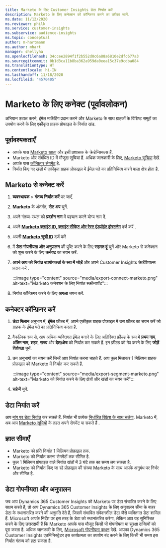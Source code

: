 ```yaml
---
title: Marketo के लिए Customer Insights डेटा निर्यात करें
description: Marketo के लिए कनेक्शन को कॉन्फ़िगर करने का तरीका जानें.
ms.date: 11/12/2020
ms.reviewer: philk
ms.service: customer-insights
ms.subservice: audience-insights
ms.topic: conceptual
author: m-hartmann
ms.author: mhart
manager: shellyha
ms.openlocfilehash: 34ccee2894f1f2b552d0c6a88a6810e2dfc677a3
ms.sourcegitcommit: 0b1d3ca11b8ba362a959da0eea15c37e9cdba084
ms.translationtype: HT
ms.contentlocale: hi-IN
ms.lasthandoff: 11/18/2020
ms.locfileid: "4570405"
---
```

# <a name="connector-for-marketo-preview"></a>Marketo के लिए कनेक्ट (पूर्वावलोकन)

अभियान उत्पन्न करने, ईमेल मार्केटिंग प्रदान करने और Marketo के साथ ग्राहकों के विशिष्ट समूहों का उपयोग करने के लिए एकीकृत ग्राहक प्रोफाइल के निर्यात खंड.

## <a name="prerequisites"></a>पूर्वावश्यकताएँ

-   आपके पास [Marketo खाता](https://login.marketo.com/) और इसी प्रशासक के क्रेडेन्सियल्स हैं.
-   Marketo और संबंधित ID में मौजूदा सूचियां हैं. अधिक जानकारी के लिए, [Marketo सूचियां](https://docs.marketo.com/display/public/DOCS/Understanding+Static+Lists) देखें.
-   आपके पास [कॉन्फ़िगर सेगमेंट](segments.md) है.
-   निर्यात किए गए खंडों में एकीकृत ग्राहक प्रोफाइल में ईमेल पते का प्रतिनिधित्व करने वाला क्षेत्र होता है.

## <a name="connect-to-marketo"></a>Marketo से कनेक्ट करें

1. **व्यवस्थापक** > **गंतव्य निर्यात करें** पर जाएँ.

1. **Marketo** के अंतर्गत, **सेट अप** चुनें.

1. अपने गंतव्य-स्थल को **प्रदर्शन नाम** में पहचान करने योग्य नाम दें.

1. अपने **[Marketo क्लाइंट ID, क्लाइंट सीक्रेट और रेस्ट एंडपॉइंट होस्टनेम](https://developers.marketo.com/rest-api/authentication/)** दर्ज करें .

1. अपनी **[Marketo सूची ID](https://docs.marketo.com/display/public/DOCS/Understanding+Static+Lists)** दर्ज करें 

1. मैं **डेटा गोपनीयता और अनुपालन** की पुष्टि करने के लिए **सहमत हूं** चुनें और Marketo से कनेक्शन को शुरू करने के लिए **कनेक्ट** का चयन करें.

1. **अपने आप को निर्यात उपयोगकर्ता के रूप में जोड़ें** और अपने Customer Insights क्रेडेंशियल्स प्रदान करें .

   :::image type="content" source="media/export-connect-marketo.png" alt-text="Marketo कनेक्शन के लिए निर्यात स्क्रीनशॉट":::

1. निर्यात कॉन्फ़िगर करने के लिए **अगला** चयन करें.

## <a name="configure-the-connector"></a>कनेक्टर कॉन्फ़िगर करें

1. **डेटा मिलान** अनुभाग में, **ईमेल** फ़ील्ड में, अपने एकीकृत ग्राहक प्रोफ़ाइल में उस फ़ील्ड का चयन करें जो ग्राहक के ईमेल पते का प्रतिनिधित्व करता है. 

1. वैकल्पिक रूप से, आप अधिक व्यक्तिगत ईमेल बनाने के लिए अतिरिक्त फ़ील्ड के रूप में **प्रथम नाम**, **अंतिम नाम**, **शहर**, **राज्य** और **देश/क्षेत्र** को निर्यात कर सकते हैं. इन फ़ील्ड को मैप करने के लिए **जोड़ें विशेषता** चुनें.

1. उन अनुभागों का चयन करें जिन्हें आप निर्यात करना चाहते हैं. आप कुल मिलाकर 1 मिलियन ग्राहक प्रोफ़ाइल को Marketo में निर्यात कर सकते हैं.

   :::image type="content" source="media/export-segment-marketo.png" alt-text="Marketo को निर्यात करने के लिए क्षेत्रों और खंडों का चयन करें":::

1. **सहेजें** चुनें.

## <a name="export-the-data"></a>डेटा निर्यात करें

आप [मांग पर डेटा निर्यात](export-destinations.md) कर सकते हैं. निर्यात भी प्रत्येक [निर्धारित रिफ्रेश के साथ चलेगा](system.md#schedule-tab). Marketo में, अब आप [Marketo सूचियों](ttps://docs.marketo.com/display/public/DOCS/Understanding+Static+Lists) के तहत अपने सेगमेंट पा सकते हैं .

## <a name="known-limitations"></a>ज्ञात सीमाएँ

- Marketo को प्रति निर्यात 1 मिलियन प्रोफ़ाइल तक.
- Marketo को निर्यात करना सेगमेंटों तक सीमित है.
- कुल 1 मिलियन प्रोफाइल वाले निर्यात खंडों में 3 घंटे तक का समय लग सकता है. 
- Marketo को निर्यात किए जा रहे प्रोफ़ाइल की संख्या Marketo के साथ आपके अनुबंध पर निर्भर और सीमित है.

## <a name="data-privacy-and-compliance"></a>डेटा गोपनीयता और अनुपालन

जब आप Dynamics 365 Customer Insights को Marketo पर डेटा संचारित करने के लिए सक्षम करते हैं, तो आप Dynamics 365 Customer Insights के लिए अनुपालन सीमा के बाहर डेटा के स्थानांतरित करने की अनुमति देते हैं, जिसमें संभावित संवेदनशील डेटा जैसे व्यक्तिगत डेटा शामिल हैं. Microsoft आपके निर्देश पर इस तरह के डेटा को स्थानांतरित करेगा, लेकिन आप यह सुनिश्चित करने के लिए उत्तरदायी हैं कि Marketo आपके पास मौजूद किसी भी गोपनीयता या सुरक्षा दायित्वों को पूरा करता है. अधिक जानकारी के लिए, [Microsoft गोपनीयता कथन](https://go.microsoft.com/fwlink/?linkid=396732) देखें.
आपका Dynamics 365 Customer Insights एडमिनिस्ट्रेटर इस कार्यक्षमता का उपयोग बंद करने के लिए किसी भी समय इस निर्यात गंतव्य को हटा सकता है.
